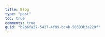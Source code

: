 ```yaml
---
title: Blog
type: "post"
toc: true
comments: true
guid: "b2b6fa27-5427-4f99-bc4b-58393b3a220f"
---
```

